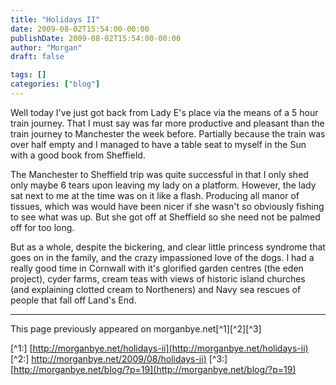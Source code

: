 ```yaml
---
title: "Holidays II"
date: 2009-08-02T15:54:00-00:00
publishDate: 2009-08-02T15:54:00-00:00
author: "Morgan"
draft: false

tags: []
categories: ["blog"]
---
```


Well today I've just got back from Lady E's place via the means of a 5 hour train journey.  That I must say was far more productive and pleasant than the train journey to Manchester the week before.  Partially because the train was over half empty and I managed to have a table seat to myself in the Sun with a good book from Sheffield.

The Manchester to Sheffield trip was quite successful in that I only shed only maybe 6 tears upon leaving my lady on a platform.  However, the lady sat next to me at the time was on it like a flash.  Producing all manor of tissues, which was would have been nicer if she wasn't so obviously fishing to see what was up.  But she got off at Sheffield so she need not be palmed off for too long.

But as a whole, despite the bickering, and clear little princess syndrome that goes on in the family, and the crazy impassioned love of the dogs.  I had a really good time in Cornwall with it's glorified garden centres (the eden project), cyder farms, cream teas with views of historic island churches (and explaining clotted cream to Northeners) and Navy sea rescues of people that fall off Land's End.


----
This page previously appeared on morganbye.net[^1][^2][^3]

[^1:] [http://morganbye.net/holidays-ii](http://morganbye.net/holidays-ii)
[^2:] [http://morganbye.net/2009/08/holidays-ii)](http://morganbye.net/2009/08/holidays-ii)
[^3:] [http://morganbye.net/blog/?p=19](http://morganbye.net/blog/?p=19)

